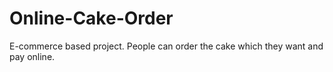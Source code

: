 # Online-Cake-Order
E-commerce based project. People can order the cake which they want and pay online.
